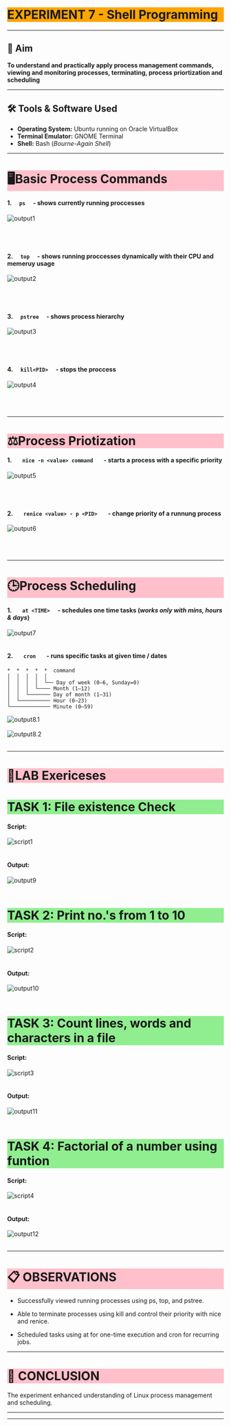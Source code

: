 # <h1 style="background-color: orange;"> EXPERIMENT 7 - Shell Programming</h1>

---------------------------------------------------------------------------
## 📌 Aim
   **To understand and practically apply process management commands, viewing and monitoring processes, terminating, process priortization and scheduling**

---------------------------------------------------------------------------
## 🛠 Tools & Software Used 
- **Operating System:** Ubuntu running on Oracle VirtualBox  
- **Terminal Emulator:** GNOME Terminal 
- **Shell:** Bash (*Bourne-Again Shell*)

---------------------------------------------------------------------------
## <h1 style="background-color: pink;">🖥️Basic Process Commands</h1>
 #### 1. `   ps   ` - shows currently running proccesses 
  ![output1](images/701.png) <br><br><br><br>

 #### 2. `   top   ` - shows running proccesses dynamically with their CPU and memeruy usage 
  ![output2](images/702.png) <br><br><br><br>

 #### 3. `   pstree   ` - shows process hierarchy
  ![output3](images/703.png) <br><br><br><br>

 #### 4. `   kill<PID>   ` - stops the proccess
  ![output4](images/704.png) <br><br><br><br>

---------------------------------------------------------------------------
## <h1 style="background-color: pink;">⚖️Process Priotization</h1>

 #### 1. `    nice -n <value> command    ` - starts a process with a specific priority
   ![output5](images/705.png) <br><br><br><br>

 #### 2. `    renice <value> - p <PID>    ` - change priority of a runnung process
   ![output6](images/706.png) <br><br><br><br>

---------------------------------------------------------------------------
## <h1 style="background-color: pink;">🕒Process Scheduling</h1> 

 #### 1. `    at <TIME>   ` - schedules one time tasks (*works only with mins, hours & days*)
   ![output7](images/707.png) <br><br>

 #### 2. `    cron    ` - runs specific tasks at given time / dates

```
*  *  *  *  *  command
│  │  │  │  │
│  │  │  │  └── Day of week (0–6, Sunday=0)
│  │  │  └──── Month (1–12)
│  │  └─────── Day of month (1–31)
│  └────────── Hour (0–23)
└───────────── Minute (0–59)

 ```

   ![output8.1](images/708.1.png) <br><br>
   ![output8.2](images/708.2.png) <br><br>

---------------------------------------------------------------------------
## <h1 style="background-color: pink;">🧩LAB Exericeses</h1>

 ### <h1 style="background-color: lightgreen;">TASK 1: File existence Check</h1>
   #### Script:
   ![script1](images/709.png)<br><br>
  
   #### Output:
   ![output9](images/710.png)<br><br>

 ### <h1 style="background-color: lightgreen;">TASK 2: Print no.'s from 1 to 10</h1>
   #### Script:
   ![script2](images/711.png)<br><br>
  
   #### Output:
   ![output10](images/712.png)<br><br>

 ### <h1 style="background-color: lightgreen;"> TASK 3: Count lines, words and characters in a file</h1>
   #### Script:
   ![script3](images/713.png)<br><br>
  
   #### Output:
   ![output11](images/714.png)<br><br>

 ### <h1 style="background-color: lightgreen;">TASK 4: Factorial of a number using funtion</h1>
   #### Script:
   ![script4](images/715.png)<br><br>
  
   #### Output:
   ![output12](images/716.png)<br><br>

---------------------------------------------------------------------------
## <h1 style="background-color: pink;">📋 OBSERVATIONS</h1>

 - Successfully viewed running processes using ps, top, and pstree.

 - Able to terminate processes using kill and control their priority with nice and renice.

 - Scheduled tasks using at for one-time execution and cron for recurring jobs.

 
---------------------------------------------------------------------------
## <h1 style="background-color: pink;">🧠 CONCLUSION</h1> 
The experiment enhanced understanding of Linux process management and scheduling.


---------------------------------------------------------------------------
---------------------------------------------------------------------------